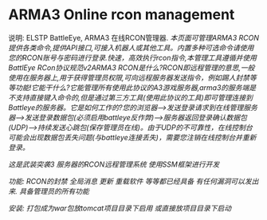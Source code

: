 # ARMA3 Online rcon management

说明:
ELSTP BattleEye, ARMA3 在线RCON管理器. <em>本页面可管理ARMA3 RCON提供各类命令,提供API接口,可接入机器人或其他工具。内置多种可选命令请使用您的RCON账号与密码进行登录.快速，高效执行rcon指令,本管理工具遵循并使用BattlEye RCon协议规范v2ARMA3 RCON是什么?RCON即远程管理的意思,一般使用在服务器上,用于获得管理员权限,可向远程服务器发送指令，例如踢人封禁等等功能!它能干什么?它能管理所有使用此协议的A3游戏服务器,arma3的服务端是不支持直接键入命令的,但是通过第三方工具(使用此协议的工具)即可管理连接到Battleye的服务器。它是如何工作的?您的浏览器-->发送登录请求到在线管理服务器-->发送登录数据包(必须启用battleye反作弊)-->服务器返回登录确认数据包(UDP)-->持续发送心跳包(保存管理员在线)。由于UDP的不可靠性，在线控制台可能会出现数据包丢失问题(与battleye连接丢失)，需要您注销在线控制台并重新登录。

这是武装突袭3 服务器的RCON远程管理系统
使用SSM框架进行开发

功能:
 RCON的封禁 全局消息  更新  重载软件  等等都已经具备
 有任何漏洞可以发出来.
 具备管理员的所有功能
 
安装:
打包成为war包放tomcat项目目录下启用
或直接放项目目录下启动

 
